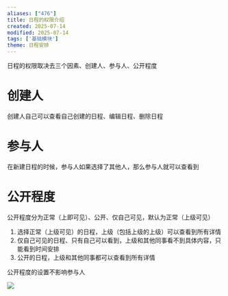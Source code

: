 ```yaml
---
aliases: ["476"]
title: 日程的权限介绍
created: 2025-07-14
modified: 2025-07-14
tags: ['基础模块']
theme: 日程安排
---
```


日程的权限取决去三个因素、创建人、参与人、公开程度

# 创建人

创建人自己可以查看自己创建的日程、编辑日程、删除日程

# 参与人

在新建日程的时候，参与人如果选择了其他人，那么参与人就可以查看到

# 公开程度

公开程度分为正常（上即可见）、公开、仅自己可见，默认为正常（上级可见）

1. 选择正常（上级可见）的日程，上级（包括上级的上级）可以查看到所有详情
2. 仅自己可见的日程、只有自己可以看到，上级和其他同事看不到具体内容，只能看到时间安排
3. 公开的日程，上级和其他同事都可以查看到所有详情

公开程度的设置不影响参与人

![](a3ac6fea6111a01d7fbcb87e3df36379.jpg)